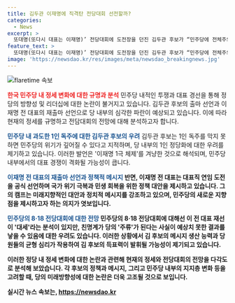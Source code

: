 ```yaml
---
title: 김두관 이재명에 직격탄 전당대회 선전할까?
categories:
  - News
excerpt: >
  또대명(또다시 대표는 이재명)’ 전당대회에 도전장을 던진 김두관 후보가 “민주당에 전체주의의 유령이 떠돌고 있다”고 직격탄을 날렸다. 김 후보는 “1인 독주를 막지 못하면 민주당의 위기는 더욱 깊어질 수밖에 없다”고 지적했다. 김 후보의 비판은 ‘이재명 1극 체제’를 겨냥한 것으로 해석된다. 이 전 대표 측은 9일 보도자료에서 “대표 출마 선언에서 실종된 대한민국의 비전을 제시하고, 국민에게 희망을 주는 메시지를 전달할 것”이라며 “국가 위기 극복, 새로운 경제 성장을 통한 민생 회복을 구현할 정책 대안도 발표한다”고 밝혔다. 민주당의 8·18 전당대회에 대해선 이 전 대표 재선이 ‘대세’라는 분석이 나온다. 최재성 전 청와대 정무수석은 “이재명 1극 체제에 당원들의 균형 심리가 작동하고 김 후보의 메시지 생산 능력도 있기 때문에 김 후보의 득표력이 발휘될 가능성이 있는 전당대회”라고 분석했다.
feature_text: >
  또대명(또다시 대표는 이재명)’ 전당대회에 도전장을 던진 김두관 후보가 “민주당에 전체주의의 유령이 떠돌고 있다”고 직격탄을 날렸다. 김 후보는 “1인 독주를 막지 못하면 민주당의 위기는 더욱 깊어질 수밖에 없다”고 지적했다. 김 후보의 비판은 ‘이재명 1극 체제’를 겨냥한 것으로 해석된다. 이 전 대표 측은 9일 보도자료에서 “대표 출마 선언에서 실종된 대한민국의 비전을 제시하고, 국민에게 희망을 주는 메시지를 전달할 것”이라며 “국가 위기 극복, 새로운 경제 성장을 통한 민생 회복을 구현할 정책 대안도 발표한다”고 밝혔다. 민주당의 8·18 전당대회에 대해선 이 전 대표 재선이 ‘대세’라는 분석이 나온다. 최재성 전 청와대 정무수석은 “이재명 1극 체제에 당원들의 균형 심리가 작동하고 김 후보의 메시지 생산 능력도 있기 때문에 김 후보의 득표력이 발휘될 가능성이 있는 전당대회”라고 분석했다.
image: 'https://newsdao.kr/res/images/meta/newsdao_breakingnews.jpg'
---
```


<p><img src="https://newsdao.kr/res/images/meta/newsdao_breakingnews.jpg" alt="flaretime 속보" /></p>

<p><b><span style="color: #ee2323;">한국 민주당 내 정세 변화에 대한 규명과 분석</span></b>
민주당 내적인 투쟁과 대표 경선을 통해 정당의 방향성 및 리더십에 대한 논란이 불거지고 있습니다. 김두관 후보의 출마 선언과 이재명 전 대표의 재출마 선언으로 당 내부의 심각한 파란이 예상되고 있습니다. 이에 따라 현재의 정세를 규명하고 전담대회의 전망에 대해 분석하고자 합니다.</p>

<p><b><span style="color: #1a5490;">민주당 내 과도한 1인 독주에 대한 김두관 후보의 우려</span></b>
김두관 후보는 1인 독주를 막지 못하면 민주당의 위기가 깊어질 수 있다고 지적하며, 당 내부의 1인 정당화에 대한 우려를 제기하고 있습니다. 이러한 발언은 '이재명 1극 체제'를 겨냥한 것으로 해석되며, 민주당 내부에서의 대표 경쟁이 격화될 가능성이 큽니다.</p>

<p><b><span style="color: #1a5490;">이재명 전 대표의 재출마 선언과 정책적 메시지</span><b>
반면, 이재명 전 대표는 대표직 연임 도전을 공식 선언하며 국가 위기 극복과 민생 회복을 위한 정책 대안을 제시하고 있습니다. 그의 캠프는 미래지향적인 대안과 정치적 메시지를 강조하고 있으며, 민주당의 새로운 지향점을 제시하고자 하는 의지가 엿보입니다.</p>

<p><b><span style="color: #1a5490;">민주당의 8·18 전당대회에 대한 전망</span><b>
민주당의 8·18 전당대회에 대해선 이 전 대표 재선이 '대세'라는 분석이 있지만, 친명계가 당의 '주류'가 된다는 사실이 예상치 못한 결과를 낳을 수 있음에 대한 우려도 있습니다. 이러한 상황에서 김 후보의 메시지 생산 능력과 당원들의 균형 심리가 작용하여 김 후보의 득표력이 발휘될 가능성이 제기되고 있습니다.</p>

<p>이러한 정당 내 정세 변화에 대한 논란과 관련해 현재의 정세와 전당대회의 전망을 다각도로 분석해 보았습니다. 각 후보의 정책과 메시지, 그리고 민주당 내부의 지지층 변화 등을 고려할 때, 당의 미래방향성에 대한 논란은 더욱 고조될 것으로 보입니다.</p>
실시간 뉴스 속보는, <a href="https://newsdao.kr" rel="dofollow">https://newsdao.kr</a>



